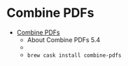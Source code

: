 # Combine PDFs
- [Combine PDFs](https://www.monkeybreadsoftware.de/Software/CombinePDFs.shtml)
  -  About Combine PDFs 5.4
  - 
  - `brew cask install combine-pdfs`
